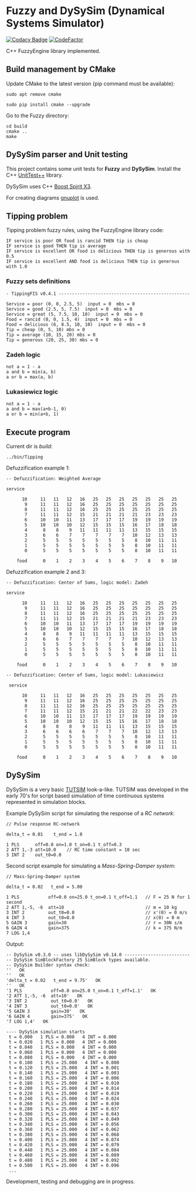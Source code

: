 # Fuzzy and DySySim (Dynamical Systems Simulator)

[![Codacy Badge](https://api.codacy.com/project/badge/Grade/bf89c5a36cb9439182fa7d20216c0973)](https://www.codacy.com/project/josokw/Fuzzy/dashboard?utm_source=github.com&amp;utm_medium=referral&amp;utm_content=josokw/Fuzzy&amp;utm_campaign=Badge_Grade_Dashboard)
[![CodeFactor](https://www.codefactor.io/repository/github/josokw/fuzzy/badge)](https://www.codefactor.io/repository/github/josokw/fuzzy)

C++ FuzzyEngine library implemented.

## Build management by CMake

Update CMake to the latest version (pip command must be available):

    sudo apt remove cmake

    sudo pip install cmake --upgrade

Go to the Fuzzy directory:

    cd build
    cmake ..
    make

## DySySim parser and Unit testing

This project contains some unit tests for **Fuzzy** and **DySySim**.
Install the C++ [UnitTest++](https://github.com/unittest-cpp/unittest-cpp) library.

DySySim uses C++ [Boost Spirit X3](https://www.boost.org/doc/libs/develop/libs/spirit/doc/x3/html/index.html).

For creating diagrams [gnuplot](http://www.gnuplot.info) is used.

## Tipping problem

Tipping problem fuzzy rules, using the FuzzyEngine library code:

    IF service is poor OR food is rancid THEN tip is cheap
    IF service is good THEN tip is average
    IF service is excellent OR food is delicious THEN tip is generous with 0.5
    IF service is excellent AND food is delicious THEN tip is generous with 1.0

### Fuzzy sets definitions

    - TippingFIS v0.4.1 --------------------------------------------------

    Service = poor (0, 0, 2.5, 5)  input = 0  mbs = 0
    Service = good (2.5, 5, 7.5)  input = 0  mbs = 0
    Service = great (5, 7.5, 10, 10)  input = 0  mbs = 0
    Food = rancid (0, 0, 1.5, 4)  input = 0  mbs = 0
    Food = delicious (6, 8.5, 10, 10)  input = 0  mbs = 0
    Tip = cheap (0, 5, 10) mbs = 0
    Tip = average (10, 15, 20) mbs = 0
    Tip = generous (20, 25, 30) mbs = 0

### Zadeh logic

    not a = 1 - a
    a and b = min(a, b)
    a or b = max(a, b)

### Lukasiewicz logic

    not a = 1 - a
    a and b = max(a+b-1, 0)
    a or b = min(a+b, 1)

## Execute program

Current dir is *build*:

    ../bin/Tipping

Defuzzification example 1:

    -- Defuzzification: Weighted Average

    service

          10     11   11   12   16   25   25   25   25   25   25   25
           9     11   11   12   16   25   25   25   25   25   25   25
           8     11   11   12   16   25   25   25   25   25   25   25
           7     11   11   12   15   21   21   21   21   23   23   23
           6     10   10   11   13   17   17   17   19   19   19   19
           5     10   10   10   12   15   15   15   16   17   18   18
           4      8    8    9   11   11   11   11   13   15   15   15
           3      6    6    7    7    7    7    7   10   12   13   13
           2      5    5    5    5    5    5    5    8   10   11   11
           1      5    5    5    5    5    5    5    8   10   11   11
           0      5    5    5    5    5    5    5    8   10   11   11

        food      0    1    2    3    4    5    6    7    8    9   10

Defuzzification example 2 and 3:

    -- Defuzzification: Center of Sums, logic model: Zadeh

    service

          10     11   11   12   16   25   25   25   25   25   25   25
           9     11   11   12   16   25   25   25   25   25   25   25
           8     11   11   12   16   25   25   25   25   25   25   25
           7     11   11   12   15   21   21   21   21   23   23   23
           6     10   10   11   13   17   17   17   19   19   19   19
           5     10   10   10   12   15   15   15   16   17   18   18
           4      8    8    9   11   11   11   11   13   15   15   15
           3      6    6    7    7    7    7    7   10   12   13   13
           2      5    5    5    5    5    5    5    8   10   11   11
           1      5    5    5    5    5    5    5    8   10   11   11
           0      5    5    5    5    5    5    5    8   10   11   11

        food      0    1    2    3    4    5    6    7    8    9   10

    -- Defuzzification: Center of Sums, logic model: Lukasiewicz

     service

          10     11   11   12   16   25   25   25   25   25   25   25
           9     11   11   12   16   25   25   25   25   25   25   25
           8     11   11   12   16   25   25   25   25   25   25   25
           7     11   11   12   15   21   21   21   22   22   23   23
           6     10   10   11   13   17   17   17   19   19   19   19
           5     10   10   10   12   15   15   15   16   17   18   18
           4      8    8    8    9   11   11   11   13   15   15   15
           3      6    6    6    6    7    7    7   10   12   13   13
           2      5    5    5    5    5    5    5    8   10   11   11
           1      5    5    5    5    5    5    5    8   10   11   11
           0      5    5    5    5    5    5    5    8   10   11   11

        food      0    1    2    3    4    5    6    7    8    9   10

## DySySim

DySySim is a very basic [TUTSIM](http://tutsim.com/) look-a-like.
TUTSIM was developed in the early 70's for script based simulation of
time continuous systems represented in simulation blocks.

Example DySySim script for simulating the response of a *RC network*:

```
// Pulse response RC-network

delta_t = 0.01    t_end = 1.0

1 PLS      off=0.0 on=1.0 t_on=0.1 t_off=0.3
2 ATT 1,-3 att=10.0    // RC time constant = 10 sec
3 INT 2    out_t0=0.0
```

Second script example for simulating a *Mass-Spring-Damper system*:

```
// Mass-Spring-Damper system

delta_t = 0.02   t_end = 5.00

1 PLS           off=0.0 on=25.0 t_on=0.1 t_off=1.1   // F = 25 N for 1 second
2 ATT 1,-5, -6  att=10                               // m = 10 kg
3 INT 2         out_t0=0.0                           // x'(0) = 0 m/s
4 INT 3         out_t0=0.0                           // x(0) = 0 m
5 GAIN 3        gain=30                              // r = 30N s/m
6 GAIN 4        gain=375                             // k = 375 N/m
7 LOG 1,4
```

Output:

```
-- DySySim v0.3.0 -- uses libDySySim v0.14.0 -------------------------
-- DySySim SimBlockFactory 25 SimBlock types available.
-- DySySim Builder syntax check:
''   OK
''   OK
'delta_t = 0.02   t_end = 9.75'   OK  
''   OK
'1 PLS           off=0.0 on=25.0 t_on=0.1 t_off=1.1'   OK  
'2 ATT 1,-5, -6  att=10'   OK  
'3 INT 2         out_t0=0.0'   OK  
'4 INT 3         out_t0=0.0'   OK  
'5 GAIN 3        gain=30'   OK  
'6 GAIN 4        gain=375'   OK  
'7 LOG 1,4'   OK  

---- DySySim simulation starts
 t = 0.000   1 PLS = 0.000   4 INT = 0.000   
 t = 0.020   1 PLS = 0.000   4 INT = 0.000   
 t = 0.040   1 PLS = 0.000   4 INT = 0.000   
 t = 0.060   1 PLS = 0.000   4 INT = 0.000   
 t = 0.080   1 PLS = 0.000   4 INT = 0.000   
 t = 0.100   1 PLS = 25.000   4 INT = 0.000   
 t = 0.120   1 PLS = 25.000   4 INT = 0.001   
 t = 0.140   1 PLS = 25.000   4 INT = 0.003   
 t = 0.160   1 PLS = 25.000   4 INT = 0.006   
 t = 0.180   1 PLS = 25.000   4 INT = 0.010   
 t = 0.200   1 PLS = 25.000   4 INT = 0.014   
 t = 0.220   1 PLS = 25.000   4 INT = 0.019   
 t = 0.240   1 PLS = 25.000   4 INT = 0.024   
 t = 0.260   1 PLS = 25.000   4 INT = 0.030   
 t = 0.280   1 PLS = 25.000   4 INT = 0.037   
 t = 0.300   1 PLS = 25.000   4 INT = 0.043   
 t = 0.320   1 PLS = 25.000   4 INT = 0.049   
 t = 0.340   1 PLS = 25.000   4 INT = 0.056   
 t = 0.360   1 PLS = 25.000   4 INT = 0.062   
 t = 0.380   1 PLS = 25.000   4 INT = 0.068   
 t = 0.400   1 PLS = 25.000   4 INT = 0.074   
 t = 0.420   1 PLS = 25.000   4 INT = 0.079   
 t = 0.440   1 PLS = 25.000   4 INT = 0.084   
 t = 0.460   1 PLS = 25.000   4 INT = 0.089   
 t = 0.480   1 PLS = 25.000   4 INT = 0.092   
 t = 0.500   1 PLS = 25.000   4 INT = 0.096   
 ...
 ```

Development, testing and debugging are in progress.
